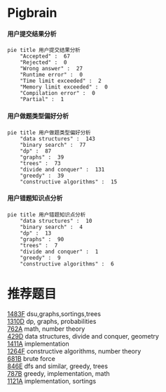 # Pigbrain

<!-- tabs:start -->



#### **用户提交结果分析**

```mermaid
pie title 用户提交结果分析
    "Accepted" :  67
    "Rejected" :  0
    "Wrong answer" :  27
    "Runtime error" :  0
    "Time limit exceeded" :  2
    "Memory limit exceeded" :  0
    "Compilation error" :  0
    "Partial" :  1
```

#### **用户做题类型偏好分析**

```mermaid
pie title 用户做题类型偏好分析
    "data structures" :  143
    "binary search" :  77
    "dp" :  87
    "graphs" :  39
    "trees" :  73
    "divide and conquer" :  131
    "greedy" :  39
    "constructive algorithms" :  15
```
#### **用户错题知识点分析**

```mermaid
pie title 用户错题知识点分析
    "data structures" :  10
    "binary search" :  4
    "dp" :  13
    "graphs" :  90
    "trees" :  7
    "divide and conquer" :  1
    "greedy" :  9
    "constructive algorithms" :  6
```



<!-- tabs:end -->
# 推荐题目
[1483F](https://codeforces.com/contest/1483/problem/F)		dsu,graphs,sortings,trees		  
[1310D](https://codeforces.com/contest/1310/problem/D)		dp,
                        graphs,
                        probabilities		  
[762A](https://codeforces.com/contest/762/problem/A)		math,
                        number theory		  
[429D](https://codeforces.com/contest/429/problem/D)		data structures,
                        divide and conquer,
                        geometry		  
[1411A](https://codeforces.com/contest/1411/problem/A)		implementation		  
[1264F](https://codeforces.com/contest/1264/problem/F)		constructive algorithms,
                        number theory		  
[681B](https://codeforces.com/contest/681/problem/B)		brute force		  
[846E](https://codeforces.com/contest/846/problem/E)		dfs and similar,
                        greedy,
                        trees		  
[787B](https://codeforces.com/contest/787/problem/B)		greedy,
                        implementation,
                        math		  
[1121A](https://codeforces.com/contest/1121/problem/A)		implementation,
                        sortings		  
